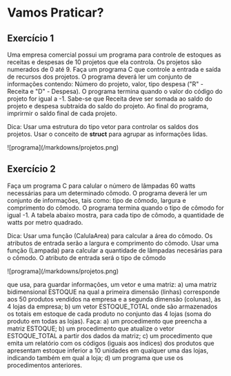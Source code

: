 # Vamos Praticar?

Exercício 1
---
<p>Uma empresa comercial possui um programa para controle de estoques as receitas e despesas de 10 projetos que ela controla. Os projetos são numerados de 0 até 9. Faça um programa C que controle a entrada e saída de recursos dos projetos.
O programa deverá ler um conjunto de informações contendo: Número do projeto, valor, tipo despesa ("R" - Receita e "D" - Despesa). O programa termina quando o valor do código do projeto for igual a -1.
Sabe-se que Receita deve ser somada ao saldo do projeto e despesa subtraída do saldo do projeto. Ao final do programa, imprirmir o saldo final de cada projeto.</p> 
<p>Dica: Usar uma estrutura do tipo vetor para controlar os saldos dos projetos. Usar o conceito de <b>struct</b> para agrupar as informações lidas.</p>
![programa](/markdowns/projetos.png)

Exercício 2
---
Faça um programa C para calular o número de lâmpadas 60 watts necessárias para um determinado cômodo. O programa deverá ler um conjunto de informações, tais como: tipo de cômodo, largura e comprimento do cômodo. O programa termina quando o tipo de cômodo for igual -1. A tabela abaixo mostra, para cada tipo de cômodo, a quantidade de watts por metro quadrado.
<p>Dica: Usar uma função (CalulaArea) para calcular a área do cômodo. Os atributos de entrada serão a largura e comprimento do cômodo. Usar uma função (Lampada) para calcular a quantidade de lâmpadas necesárias para o cômodo. O atributo de entrada será o tipo de cômodo</p>
![programa](/markdowns/projetos.png)


que usa, para guardar informações, um vetor e uma matriz:
a) uma matriz bidimensional ESTOQUE na qual a primeira dimensão (linhas) corresponde aos 50 produtos vendidos na empresa e a segunda dimensão (colunas), às 4 lojas da
empresa;
b) um vetor ESTOQUE_TOTAL onde são armazenados os totais em estoque de cada produto no conjunto das 4 lojas (soma do produto em todas as lojas).
Faça:
a) um procedimento que preencha a matriz ESTOQUE;
b) um procedimento que atualize o vetor ESTOQUE_TOTAL a partir dos dados da
matriz;
c) um procedimento que emita um relatório com os códigos (iguais aos índices) dos
produtos que apresentam estoque inferior a 10 unidades em qualquer uma das lojas,
indicando também em qual a loja;
d) um programa que use os procedimentos anteriores.
